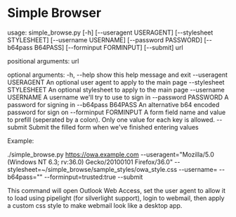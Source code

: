 # Simple Browser

usage: simple_browse.py [-h] [--useragent USERAGENT] [--stylesheet STYLESHEET]
                        [--username USERNAME] [--password PASSWORD]
                        [--b64pass B64PASS] [--forminput FORMINPUT] [--submit]
                        url

positional arguments:
  url

optional arguments:
  -h, --help            show this help message and exit
  --useragent USERAGENT
                        An optional user agent to apply to the main page
  --stylesheet STYLESHEET
                        An optional stylesheet to apply to the main page
  --username USERNAME   A username we'll try to use to sign in
  --password PASSWORD   A password for signing in
  --b64pass B64PASS     An alternative b64 encoded password for sign on
  --forminput FORMINPUT
                        A form field name and value to prefill (seperated by a
                        colon). Only one value for each key is allowed.
  --submit              Submit the filled form when we've finished entering
                        values

Example:

./simple_browse.py https://owa.example.com --useragent="Mozilla/5.0 (Windows NT 6.3; rv:36.0) Gecko/20100101 Firefox/36.0" --stylesheet=~/simple_browse/sample_styles/owa_style.css --username=<webmail username> --b64pass="<base64 encoded password>" --forminput=trusted:true --submit

This command will open Outlook Web Access, set the user agent to allow it to load using pipelight (for silverlight support), login to webmail, then apply a custom css style to make webmail look like a desktop app.
